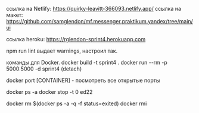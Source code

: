 ссылка на Netlify: https://quirky-leavitt-366093.netlify.app/
ссылка на макет: https://github.com/samglendon/mf.messenger.praktikum.yandex/tree/main/ui

ссылка heroku: https://rglendon-sprint4.herokuapp.com

npm run lint выдает warnings, настроил так.

команды для Docker.
docker build -t sprint4 .
docker run --rm -p 5000:5000 -d sprint4
(detach)

docker port [CONTAINER]  - посмотреть все открытые порты

docker ps -a
docker stop -t 0 ed22

docker rm $(docker ps -a -q -f status=exited)
docker rmi   
